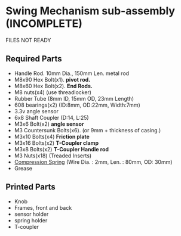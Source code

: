 # Swing Mechanism sub-assembly (INCOMPLETE)

FILES NOT READY

## Required Parts

- Handle Rod. 10mm Dia., 150mm Len. metal rod
- M8x90 Hex Bolt(x1). **pivot rod.**
- M8x60 Hex Bolt(x2). **End Rods.**
- M8 nuts(x4) (use threadlocker)
- Rubber Tube (8mm ID, 15mm OD, 23mm Length)
- 608 bearings(x2) (ID:8mm, OD:22mm, Width:7mm)
- 3.3v angle sensor
- 6x8 Shaft Coupler (D:14, L:25)
- M3x6 Bolt(x2) **angle sensor**
- M3 Countersunk Bolts(x6). (or 9mm + thickness of casing.)
- M3x10 Bolts(x4) **Friction plate**
- M3x16 Bolts(x2) **T-Coupler clamp**
- M3x8 Bolts(x2) **T-Coupler Handle rod**
- M3 Nuts(x18) (Treaded Inserts)
- [Compression Spring](https://www.aliexpress.com/item/4000436939383.html) (Wire Dia. : 2mm, Len. : 80mm, OD: 30mm)
- Grease

## Printed Parts

- Knob
- Frames, front and back
- sensor holder
- spring holder
- T-coupler
